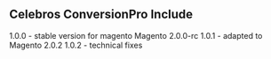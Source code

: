 Celebros ConversionPro Include
------------------------------
1.0.0 - stable version for magento Magento 2.0.0-rc
1.0.1 - adapted to Magento 2.0.2
1.0.2 - technical fixes
